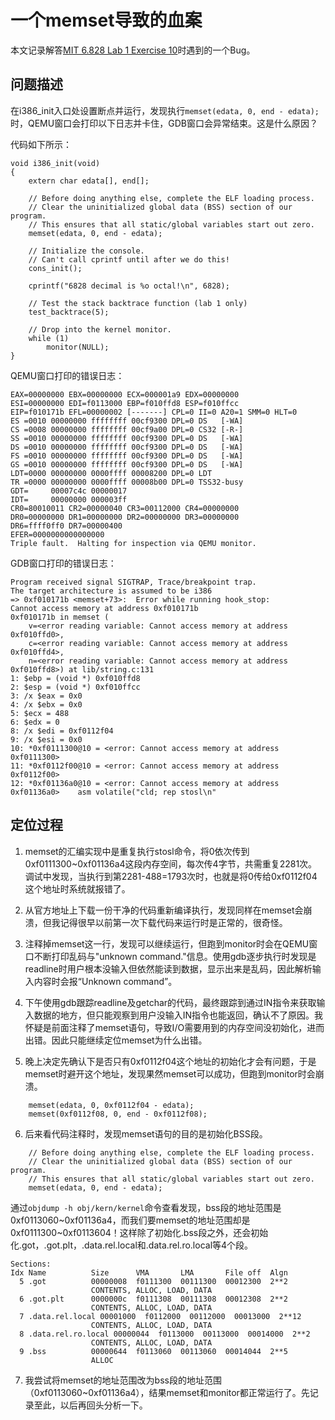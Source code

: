 # 一个memset导致的血案

本文记录解答[MIT 6.828 Lab 1 Exercise 10](https://pdos.csail.mit.edu/6.828/2017/labs/lab1/#Exercise-10)时遇到的一个Bug。

## 问题描述
在i386_init入口处设置断点并运行，发现执行`memset(edata, 0, end - edata);`时，QEMU窗口会打印以下日志并卡住，GDB窗口会异常结束。这是什么原因？

代码如下所示：
```
void i386_init(void)
{
	extern char edata[], end[];

	// Before doing anything else, complete the ELF loading process.
	// Clear the uninitialized global data (BSS) section of our program.
	// This ensures that all static/global variables start out zero.
	memset(edata, 0, end - edata);

	// Initialize the console.
	// Can't call cprintf until after we do this!
	cons_init();

	cprintf("6828 decimal is %o octal!\n", 6828);

	// Test the stack backtrace function (lab 1 only)
	test_backtrace(5);

	// Drop into the kernel monitor.
	while (1)
		monitor(NULL);
}
```

QEMU窗口打印的错误日志：
```
EAX=00000000 EBX=00000000 ECX=000001a9 EDX=00000000
ESI=00000000 EDI=f0113000 EBP=f010ffd8 ESP=f010ffcc
EIP=f010171b EFL=00000002 [-------] CPL=0 II=0 A20=1 SMM=0 HLT=0
ES =0010 00000000 ffffffff 00cf9300 DPL=0 DS   [-WA]
CS =0008 00000000 ffffffff 00cf9a00 DPL=0 CS32 [-R-]
SS =0010 00000000 ffffffff 00cf9300 DPL=0 DS   [-WA]
DS =0010 00000000 ffffffff 00cf9300 DPL=0 DS   [-WA]
FS =0010 00000000 ffffffff 00cf9300 DPL=0 DS   [-WA]
GS =0010 00000000 ffffffff 00cf9300 DPL=0 DS   [-WA]
LDT=0000 00000000 0000ffff 00008200 DPL=0 LDT
TR =0000 00000000 0000ffff 00008b00 DPL=0 TSS32-busy
GDT=     00007c4c 00000017
IDT=     00000000 000003ff
CR0=80010011 CR2=00000040 CR3=00112000 CR4=00000000
DR0=00000000 DR1=00000000 DR2=00000000 DR3=00000000 
DR6=ffff0ff0 DR7=00000400
EFER=0000000000000000
Triple fault.  Halting for inspection via QEMU monitor.
```

GDB窗口打印的错误日志：
```
Program received signal SIGTRAP, Trace/breakpoint trap.
The target architecture is assumed to be i386
=> 0xf010171b <memset+73>:	Error while running hook_stop:
Cannot access memory at address 0xf010171b
0xf010171b in memset (
    v=<error reading variable: Cannot access memory at address 0xf010ffd0>, 
    c=<error reading variable: Cannot access memory at address 0xf010ffd4>, 
    n=<error reading variable: Cannot access memory at address 0xf010ffd8>) at lib/string.c:131
1: $ebp = (void *) 0xf010ffd8
2: $esp = (void *) 0xf010ffcc
3: /x $eax = 0x0
4: /x $ebx = 0x0
5: $ecx = 488
6: $edx = 0
8: /x $edi = 0xf0112f04
9: /x $esi = 0x0
10: *0xf0111300@10 = <error: Cannot access memory at address 0xf0111300>
11: *0xf0112f00@10 = <error: Cannot access memory at address 0xf0112f00>
12: *0xf01136a0@10 = <error: Cannot access memory at address 0xf01136a0>	asm volatile("cld; rep stosl\n"
```

## 定位过程

1. memset的汇编实现中是重复执行stosl命令，将0依次传到0xf0111300~0xf01136a4这段内存空间，每次传4字节，共需重复2281次。调试中发现，当执行到第2281-488=1793次时，也就是将0传给0xf0112f04这个地址时系统就报错了。

2. 从官方地址上下载一份干净的代码重新编译执行，发现同样在memset会崩溃，但我记得很早以前第一次下载代码来运行时是正常的，很奇怪。

3. 注释掉memset这一行，发现可以继续运行，但跑到monitor时会在QEMU窗口不断打印乱码与"unknown command."信息。使用gdb逐步执行时发现是readline时用户根本没输入但依然能读到数据，显示出来是乱码，因此解析输入内容时会报“Unknown command”。

4. 下午使用gdb跟踪readline及getchar的代码，最终跟踪到通过IN指令来获取输入数据的地方，但只能观察到用户没输入IN指令也能返回，确认不了原因。我怀疑是前面注释了memset语句，导致I/O需要用到的内存空间没初始化，进而出错。因此只能继续定位memset为什么出错。

5. 晚上决定先确认下是否只有0xf0112f04这个地址的初始化才会有问题，于是memset时避开这个地址，发现果然memset可以成功，但跑到monitor时会崩溃。
```
	memset(edata, 0, 0xf0112f04 - edata);
	memset(0xf0112f08, 0, end - 0xf0112f08);
```

6. 后来看代码注释时，发现memset语句的目的是初始化BSS段。
```
	// Before doing anything else, complete the ELF loading process.
	// Clear the uninitialized global data (BSS) section of our program.
	// This ensures that all static/global variables start out zero.
	memset(edata, 0, end - edata);
```
通过`objdump -h obj/kern/kernel`命令查看发现，bss段的地址范围是0xf0113060~0xf01136a4，而我们要memset的地址范围却是0xf0111300~0xf0113604！这样除了初始化.bss段之外，还会初始化.got，.got.plt，.data.rel.local和.data.rel.ro.local等4个段。
```
Sections:
Idx Name          Size      VMA       LMA       File off  Algn
  5 .got          00000008  f0111300  00111300  00012300  2**2
                  CONTENTS, ALLOC, LOAD, DATA
  6 .got.plt      0000000c  f0111308  00111308  00012308  2**2
                  CONTENTS, ALLOC, LOAD, DATA
  7 .data.rel.local 00001000  f0112000  00112000  00013000  2**12
                  CONTENTS, ALLOC, LOAD, DATA
  8 .data.rel.ro.local 00000044  f0113000  00113000  00014000  2**2
                  CONTENTS, ALLOC, LOAD, DATA
  9 .bss          00000644  f0113060  00113060  00014044  2**5
                  ALLOC
```

7. 我尝试将memset的地址范围改为bss段的地址范围（0xf0113060~0xf01136a4），结果memset和monitor都正常运行了。先记录至此，以后再回头分析一下。
